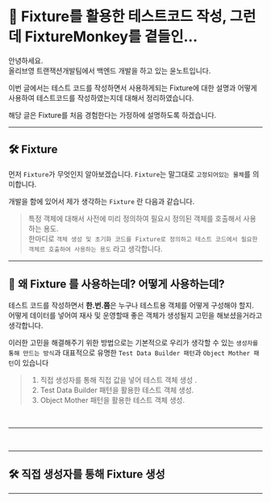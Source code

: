 # 🙉 Fixture를 활용한 테스트코드 작성, 그런데 FixtureMonkey를 곁들인...  

안녕하세요. <br>
올리브영 트랜잭션개발팀에서 백엔드 개발을 하고 있는 윤노트입니다.

이번 글에서는 테스트 코드를 작성하면서 사용하게되는 Fixture에 대한 설명과 어떻게 사용하여 
테스트코드를 작성하였는지데 대해서 정리하였습니다.

해당 글은 Fixture를 처음 경험한다는 가정하에 설명하도록 하겠습니다.

---
## 🛠️ Fixture

먼저 `Fixture`가 무엇인지 알아보겠습니다. `Fixture`는 말그대로 `고정되어있는 물체`를 의미합니다.

개발을 함에 있어서 제가 생각하는 `Fixture` 란 다음과 같습니다.

> 특정 객체에 대해서 사전에 미리 정의하여 필요시 정의된 객체를 호출해서 사용하는 용도. <br>
> 한마디로 `객체 생성 및 초기화 코드를 Fixture로 정의하고 테스트 코드에서 필요한 객체르 호출하여 사용하는 용도` 라고 생각합니다.

---

## 🤔 왜 Fixture 를 사용하는데? 어떻게 사용하는데?

테스트 코드를 작성하면서 <b>한.번.쯤</b>은 누구나 테스트용 객체를 어떻게 구성해야 할지.<br>
어떻게 데이터를 넣어여 재사 및 운영할때 좋은 객체가 생성될지 고민을 해보셨을거라고 생각합니다.

이러한 고민을 해결해주기 위한 방법으로는 
기본적으로 우리가 생각할 수 있는 `생성자를 통해 만드는 방식`과 대표적으로 유명한 `Test Data Builder 패턴`과 `Object Mother 패턴`이 있습니다

> 1. 직접 생성자를 통해 직접 값을 넣어 테스트 객체 생성 .
> 2. Test Data Builder 패턴을 활용한 테스트 객체 생성. 
> 3. Object Mother 패턴을 활용한 테스트 객체 생성.

<br>

---

<br>


---

## 🛠️ 직접 생성자를 통해 Fixture 생성 



---

